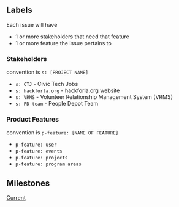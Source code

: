 ## Labels
Each issue will have 
- 1 or more stakeholders that need that feature
- 1 or more feature the issue pertains to

### Stakeholders
convention is `s: [PROJECT NAME]`
- `s: CTJ` - Civic Tech Jobs
- `s: hackforla.org` - hackforla.org website
- `s: VRMS` - Volunteer Relationship Management System (VRMS)
- `s: PD team` - People Depot Team

### Product Features
convention is `p-feature: [NAME OF FEATURE]` 
- `p-feature: user`
- `p-feature: events`
- `p-feature: projects`
- `p-feature: program areas`

## Milestones
[Current](https://github.com/hackforla/peopledepot/milestones?direction=asc&sort=title&state=open)
